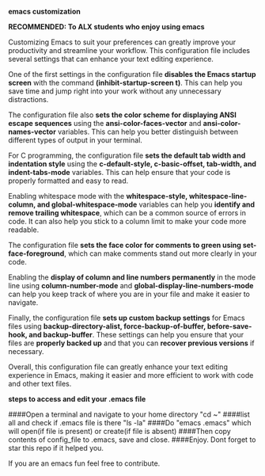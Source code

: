 **emacs customization**

**RECOMMENDED: To ALX students who enjoy using emacs**

Customizing Emacs to suit your preferences can greatly improve your productivity
and streamline your workflow. This configuration file includes several settings
that can enhance your text editing experience.

One of the first settings in the configuration file **disables the Emacs startup
screen** with the command **(inhibit-startup-screen t)**. This can help you save time
and jump right into your work without any unnecessary distractions.

The configuration file also **sets the color scheme for displaying ANSI escape
sequences** using the **ansi-color-faces-vector** and **ansi-color-names-vector** variables.
This can help you better distinguish between different types of output in your terminal.

For C programming, the configuration file **sets the default tab width and indentation
style** using the **c-default-style, c-basic-offset, tab-width, and indent-tabs-mode** variables.
This can help ensure that your code is properly formatted and easy to read.

Enabling whitespace mode with the **whitespace-style, whitespace-line-column, and
global-whitespace-mode** variables can help you **identify and remove trailing whitespace**,
which can be a common source of errors in code. It can also help you stick to a column
limit to make your code more readable.

The configuration file **sets the face color for comments to green using set-face-foreground**,
which can make comments stand out more clearly in your code.

Enabling the **display of column and line numbers permanently** in the mode line using
**column-number-mode** and **global-display-line-numbers-mode** can help you keep track of
where you are in your file and make it easier to navigate.

Finally, the configuration file **sets up custom backup settings** for Emacs files using
**backup-directory-alist, force-backup-of-buffer, before-save-hook, and backup-buffer**.
These settings can help you ensure that your files are **properly backed up** and that
you can **recover previous versions** if necessary.

Overall, this configuration file can greatly enhance your text editing experience
in Emacs, making it easier and more efficient to work with code and other text files.

**steps to access and edit your .emacs file**

####Open a terminal and navigate to your home directory "cd ~"
####list all and check if .emacs file is there "ls -la"
####Do "emacs .emacs" which will open(if file is present) or create(if file is absent)
####Then copy contents of config_file to .emacs, save and close.
####Enjoy. Dont forget to star this repo if it helped you.

If you are an emacs fun feel free to contribute.